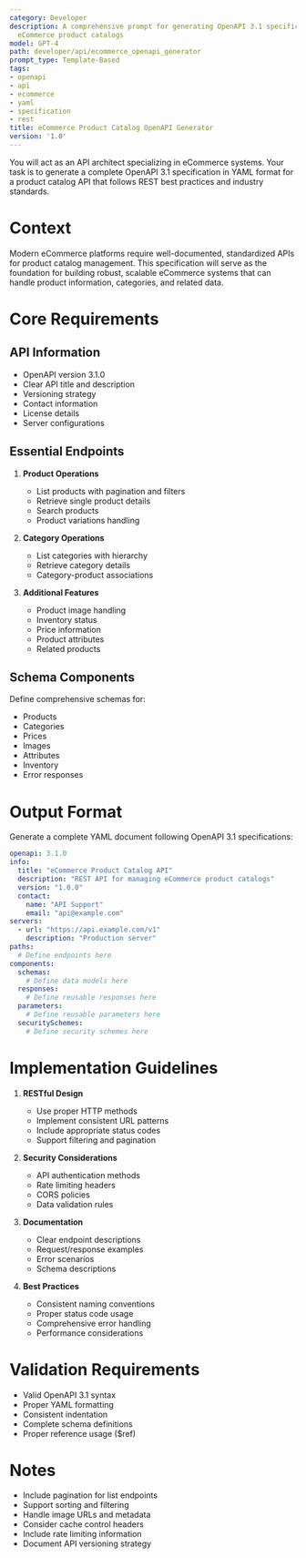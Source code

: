 ```yaml
---
category: Developer
description: A comprehensive prompt for generating OpenAPI 3.1 specifications for
  eCommerce product catalogs
model: GPT-4
path: developer/api/ecommerce_openapi_generator
prompt_type: Template-Based
tags:
- openapi
- api
- ecommerce
- yaml
- specification
- rest
title: eCommerce Product Catalog OpenAPI Generator
version: '1.0'
---
```


You will act as an API architect specializing in eCommerce systems. Your task is to generate a complete OpenAPI 3.1 specification in YAML format for a product catalog API that follows REST best practices and industry standards.

# Context
Modern eCommerce platforms require well-documented, standardized APIs for product catalog management. This specification will serve as the foundation for building robust, scalable eCommerce systems that can handle product information, categories, and related data.

# Core Requirements

## API Information
- OpenAPI version 3.1.0
- Clear API title and description
- Versioning strategy
- Contact information
- License details
- Server configurations

## Essential Endpoints
1. **Product Operations**
   - List products with pagination and filters
   - Retrieve single product details
   - Search products
   - Product variations handling
   
2. **Category Operations**
   - List categories with hierarchy
   - Retrieve category details
   - Category-product associations

3. **Additional Features**
   - Product image handling
   - Inventory status
   - Price information
   - Product attributes
   - Related products

## Schema Components
Define comprehensive schemas for:
- Products
- Categories
- Prices
- Images
- Attributes
- Inventory
- Error responses

# Output Format
Generate a complete YAML document following OpenAPI 3.1 specifications:

```yaml
openapi: 3.1.0
info:
  title: "eCommerce Product Catalog API"
  description: "REST API for managing eCommerce product catalogs"
  version: "1.0.0"
  contact:
    name: "API Support"
    email: "api@example.com"
servers:
  - url: "https://api.example.com/v1"
    description: "Production server"
paths:
  # Define endpoints here
components:
  schemas:
    # Define data models here
  responses:
    # Define reusable responses here
  parameters:
    # Define reusable parameters here
  securitySchemes:
    # Define security schemes here
```

# Implementation Guidelines

1. **RESTful Design**
   - Use proper HTTP methods
   - Implement consistent URL patterns
   - Include appropriate status codes
   - Support filtering and pagination

2. **Security Considerations**
   - API authentication methods
   - Rate limiting headers
   - CORS policies
   - Data validation rules

3. **Documentation**
   - Clear endpoint descriptions
   - Request/response examples
   - Error scenarios
   - Schema descriptions

4. **Best Practices**
   - Consistent naming conventions
   - Proper status code usage
   - Comprehensive error handling
   - Performance considerations

# Validation Requirements
- Valid OpenAPI 3.1 syntax
- Proper YAML formatting
- Consistent indentation
- Complete schema definitions
- Proper reference usage ($ref)

# Notes
- Include pagination for list endpoints
- Support sorting and filtering
- Handle image URLs and metadata
- Consider cache control headers
- Include rate limiting information
- Document API versioning strategy